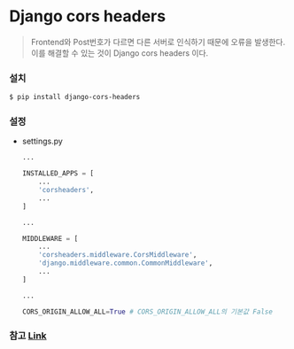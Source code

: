 # Django cors headers

> Frontend와 Post번호가 다르면 다른 서버로 인식하기 때문에 오류을 발생한다. 이를 해결할 수 있는 것이 Django cors headers 이다.

### 설치

```bash
$ pip install django-cors-headers
```

### 설정

- settings.py

  ```python
  ...
  
  INSTALLED_APPS = [
      ...
      'corsheaders',
      ...
  ]
  
  ...
  
  MIDDLEWARE = [
      ...
      'corsheaders.middleware.CorsMiddleware',
      'django.middleware.common.CommonMiddleware',
      ...
  ]
  
  ...
  
  CORS_ORIGIN_ALLOW_ALL=True # CORS_ORIGIN_ALLOW_ALL의 기본값 False
  ```

### 참고 [Link](<https://pypi.org/project/django-cors-headers/>)

